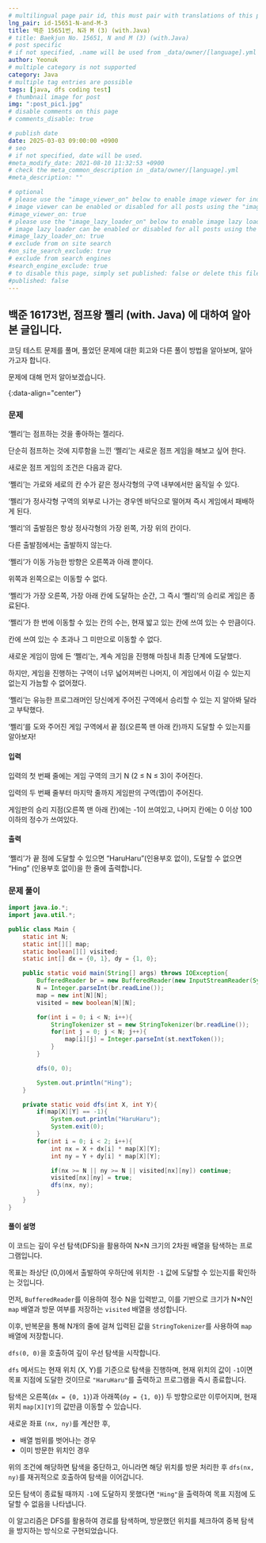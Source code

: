 ```yaml
---
# multilingual page pair id, this must pair with translations of this page. (This name must be unique)
lng_pair: id-15651-N-and-M-3
title: 백준 15651번, N과 M (3) (with.Java)
# title: Baekjun No. 15651, N and M (3) (with.Java)
# post specific
# if not specified, .name will be used from _data/owner/[language].yml
author: Yeonuk
# multiple category is not supported
category: Java
# multiple tag entries are possible
tags: [java, dfs coding test]
# thumbnail image for post
img: ":post_pic1.jpg"
# disable comments on this page
# comments_disable: true

# publish date
date: 2025-03-03 09:00:00 +0900
# seo
# if not specified, date will be used.
#meta_modify_date: 2021-08-10 11:32:53 +0900
# check the meta_common_description in _data/owner/[language].yml
#meta_description: ""

# optional
# please use the "image_viewer_on" below to enable image viewer for individual pages or posts (_posts/ or [language]/_posts folders).
# image viewer can be enabled or disabled for all posts using the "image_viewer_posts: true" setting in _data/conf/main.yml.
#image_viewer_on: true
# please use the "image_lazy_loader_on" below to enable image lazy loader for individual pages or posts (_posts/ or [language]/_posts folders).
# image lazy loader can be enabled or disabled for all posts using the "image_lazy_loader_posts: true" setting in _data/conf/main.yml.
#image_lazy_loader_on: true
# exclude from on site search
#on_site_search_exclude: true
# exclude from search engines
#search_engine_exclude: true
# to disable this page, simply set published: false or delete this file
#published: false
---
```


<!-- outline-start -->

## 백준 16173번, 점프왕 쩰리 (with. Java) 에 대하여 알아본 글입니다.

코딩 테스트 문제를 풀며, 풀었던 문제에 대한 회고와 다른 풀이 방법을 알아보며, 알아가고자 합니다.

문제에 대해 먼저 알아보겠습니다.

{:data-align="center"}

<!-- outline-end -->

### 문제

‘쩰리’는 점프하는 것을 좋아하는 젤리다.

단순히 점프하는 것에 지루함을 느낀 ‘쩰리’는 새로운 점프 게임을 해보고 싶어 한다.

새로운 점프 게임의 조건은 다음과 같다.

‘쩰리’는 가로와 세로의 칸 수가 같은 정사각형의 구역 내부에서만 움직일 수 있다.

‘쩰리’가 정사각형 구역의 외부로 나가는 경우엔 바닥으로 떨어져 즉시 게임에서 패배하게 된다.

‘쩰리’의 출발점은 항상 정사각형의 가장 왼쪽, 가장 위의 칸이다.

다른 출발점에서는 출발하지 않는다.

‘쩰리’가 이동 가능한 방향은 오른쪽과 아래 뿐이다.

위쪽과 왼쪽으로는 이동할 수 없다.

‘쩰리’가 가장 오른쪽, 가장 아래 칸에 도달하는 순간, 그 즉시 ‘쩰리’의 승리로 게임은 종료된다.

‘쩰리’가 한 번에 이동할 수 있는 칸의 수는, 현재 밟고 있는 칸에 쓰여 있는 수 만큼이다.

칸에 쓰여 있는 수 초과나 그 미만으로 이동할 수 없다.

새로운 게임이 맘에 든 ‘쩰리’는, 계속 게임을 진행해 마침내 최종 단계에 도달했다.

하지만, 게임을 진행하는 구역이 너무 넓어져버린 나머지, 이 게임에서 이길 수 있는지 없는지 가늠할 수 없어졌다.

‘쩰리’는 유능한 프로그래머인 당신에게 주어진 구역에서 승리할 수 있는 지 알아봐 달라고 부탁했다.

‘쩰리’를 도와 주어진 게임 구역에서 끝 점(오른쪽 맨 아래 칸)까지 도달할 수 있는지를 알아보자!

#### 입력

입력의 첫 번째 줄에는 게임 구역의 크기 N (2 ≤ N ≤ 3)이 주어진다.

입력의 두 번째 줄부터 마지막 줄까지 게임판의 구역(맵)이 주어진다.

게임판의 승리 지점(오른쪽 맨 아래 칸)에는 -1이 쓰여있고, 나머지 칸에는 0 이상 100 이하의 정수가 쓰여있다.

#### 출력

‘쩰리’가 끝 점에 도달할 수 있으면 “HaruHaru”(인용부호 없이), 도달할 수 없으면 “Hing” (인용부호 없이)을 한 줄에 출력합니다.

### 문제 풀이

```java
import java.io.*;
import java.util.*;

public class Main {
    static int N;
    static int[][] map;
    static boolean[][] visited;
    static int[] dx = {0, 1}, dy = {1, 0};

    public static void main(String[] args) throws IOException{
        BufferedReader br = new BufferedReader(new InputStreamReader(System.in));
        N = Integer.parseInt(br.readLine());
        map = new int[N][N];
        visited = new boolean[N][N];

        for(int i = 0; i < N; i++){
            StringTokenizer st = new StringTokenizer(br.readLine());
            for(int j = 0; j < N; j++){
                map[i][j] = Integer.parseInt(st.nextToken());
            }
        }

        dfs(0, 0);

        System.out.println("Hing");
    }

    private static void dfs(int X, int Y){
        if(map[X][Y] == -1){
            System.out.println("HaruHaru");
            System.exit(0);
        }
        for(int i = 0; i < 2; i++){
            int nx = X + dx[i] * map[X][Y];
            int ny = Y + dy[i] * map[X][Y];

            if(nx >= N || ny >= N || visited[nx][ny]) continue;
            visited[nx][ny] = true;
            dfs(nx, ny);
        }
    }
}
```

#### 풀이 설명

이 코드는 깊이 우선 탐색(DFS)을 활용하여 N×N 크기의 2차원 배열을 탐색하는 프로그램입니다.

목표는 좌상단 (0,0)에서 출발하여 우하단에 위치한 `-1` 값에 도달할 수 있는지를 확인하는 것입니다.

먼저, `BufferedReader`를 이용하여 정수 N을 입력받고, 이를 기반으로 크기가 N×N인 `map` 배열과 방문 여부를 저장하는 `visited` 배열을 생성합니다.

이후, 반복문을 통해 N개의 줄에 걸쳐 입력된 값을 `StringTokenizer`를 사용하여 `map` 배열에 저장합니다.

`dfs(0, 0)`을 호출하여 깊이 우선 탐색을 시작합니다.

`dfs` 메서드는 현재 위치 (X, Y)를 기준으로 탐색을 진행하며, 현재 위치의 값이 `-1`이면 목표 지점에 도달한 것이므로 `"HaruHaru"`를 출력하고 프로그램을 즉시 종료합니다.

탐색은 오른쪽(`dx = {0, 1}`)과 아래쪽(`dy = {1, 0}`) 두 방향으로만 이루어지며, 현재 위치 `map[X][Y]`의 값만큼 이동할 수 있습니다.

새로운 좌표 `(nx, ny)`를 계산한 후,

- 배열 범위를 벗어나는 경우
- 이미 방문한 위치인 경우

위의 조건에 해당하면 탐색을 중단하고, 아니라면 해당 위치를 방문 처리한 후 `dfs(nx, ny)`를 재귀적으로 호출하여 탐색을 이어갑니다.

모든 탐색이 종료될 때까지 `-1`에 도달하지 못했다면 `"Hing"`을 출력하여 목표 지점에 도달할 수 없음을 나타냅니다.

이 알고리즘은 DFS를 활용하여 경로를 탐색하며, 방문했던 위치를 체크하여 중복 탐색을 방지하는 방식으로 구현되었습니다.
